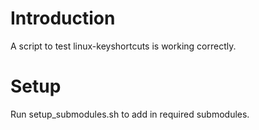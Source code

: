 # Introduction
A script to test linux-keyshortcuts is working correctly.

# Setup
Run setup_submodules.sh to add in required submodules.

